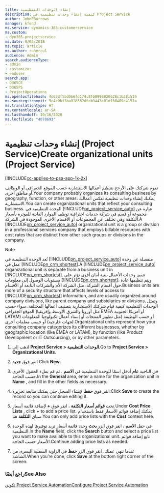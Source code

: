 ```yaml
---
title: إنشاء الوحدات التنظيمية
description: كيفية إنشاء وحدات تنظيمية في Project Service
author: JohnPBurrows
manager: kfend
ms.service: dynamics-365-customerservice
ms.custom:
- dyn365-projectservice
ms.date: 8/03/2018
ms.topic: article
ms.author: ruhercul
audience: Admin
search.audienceType:
- admin
- customizer
- enduser
search.app:
- D365CE
- D365PS
- ProjectOperations
ms.openlocfilehash: 4c653f5bd066fd174c8fb0996820628c1b281519
ms.sourcegitcommit: 5c4c9bf3ba018562d6cb3443c01d550489c415fa
ms.translationtype: HT
ms.contentlocale: ar-SA
ms.lasthandoff: 10/16/2020
ms.locfileid: "4070693"
---
```

# <a name="create-organizational-units-project-service"></a><span data-ttu-id="30764-103">إنشاء وحدات تنظيمية (Project Service)</span><span class="sxs-lookup"><span data-stu-id="30764-103">Create organizational units (Project Service)</span></span>

[!INCLUDE[cc-applies-to-psa-app-1x-2x](../includes/cc-applies-to-psa-app-1x-2x.md)]

<span data-ttu-id="30764-104">تقوم شركتك على الأرجح بتنظيم أعمالها الاستشارية حسب الموقع الجغرافي أو الوظائف أو مناطق أخرى.</span><span class="sxs-lookup"><span data-stu-id="30764-104">Your company probably organizes its consulting business by geography, function, or other areas.</span></span> <span data-ttu-id="30764-105">يمكنك إنشاء وحدات تنظيمية تعكس أعمالك الاستشارية.</span><span class="sxs-lookup"><span data-stu-id="30764-105">You can create organizational units that reflect your consulting business.</span></span> <span data-ttu-id="30764-106">الوحدة التنظيمية في [!INCLUDE[pn_project_service_auto](../includes/pn-project-service-auto.md)] عبارة عن مجموعة أو قسم في شركة خدمات احترافية توظف الموارد القابلة للفوترة بأسعار التكلفة وهي تختلف عن المجموعات أو الأقسام الأخرى الموجودة في الشركة.</span><span class="sxs-lookup"><span data-stu-id="30764-106">A [!INCLUDE[pn_project_service_auto](../includes/pn-project-service-auto.md)] organizational unit is a group or division in a professional services company that employs billable resources with cost rates that are distinct from other such groups or divisions in the company.</span></span>  
  
> [!NOTE]
>  <span data-ttu-id="30764-107">تُعد الوحدة التنظيمية في [!INCLUDE[pn_project_service_auto](../includes/pn-project-service-auto.md)] منفصلة عن وحدة عمل في [!INCLUDE[pn_crm_shortest](../includes/pn-crm-shortest.md)].</span><span class="sxs-lookup"><span data-stu-id="30764-107">A [!INCLUDE[pn_project_service_auto](../includes/pn-project-service-auto.md)] organizational unit is separate from a business unit in [!INCLUDE[pn_crm_shortest](../includes/pn-crm-shortest.md)].</span></span> <span data-ttu-id="30764-108">تتميز وحدات الأعمال ببنية أمان أقوى تؤثر على مستويات الوصول إلى معلومات [!INCLUDE[pn_crm_shortest](../includes/pn-crm-shortest.md)]، ويتم تنظيمها عادة حول أقسام الشركة، مثل الشركة الأم والشركات التابعة أو الأقسام.</span><span class="sxs-lookup"><span data-stu-id="30764-108">Business units are more of a security structure that affects levels of access to [!INCLUDE[pn_crm_shortest](../includes/pn-crm-shortest.md)] information, and are usually organized around company divisions, like parent company and subsidiaries or divisions.</span></span> <span data-ttu-id="30764-109">وتمثل الوحدات التنظيمية كيفية قيام شركتك الاستشارية بتصنيف أعمالها المختلفة، سواء حسب الموقع الجغرافي (مثل أوروبا والشرق الأوسط وإفريقيا EMEA أو أمريكا الجنوبية LATAM) أو حسب الوظيفة (مثل تطوير المنتجات أو إسناد أعمال تكنولوجيا المعلومات لجهات خارجية‬) أو حسب معلمات أخرى.</span><span class="sxs-lookup"><span data-stu-id="30764-109">Organizational units represent how your consulting company categorizes its different businesses, whether by geographic location (like EMEA or LATAM), by function (like Product Development or IT Outsourcing), or by other parameters.</span></span>  
  
1.  <span data-ttu-id="30764-110">اذهب إلى **Project Service > الوحدات التنظيمية‬**.</span><span class="sxs-lookup"><span data-stu-id="30764-110">Go to **Project Service > Organizational Units**.</span></span>  
  
2.  <span data-ttu-id="30764-111">انقر فوق **جديد**.</span><span class="sxs-lookup"><span data-stu-id="30764-111">Click **New**.</span></span>  
  
3.  <span data-ttu-id="30764-112">في الناحية **عام** أدخل اسمًا للوحدة التنظيمية في **الاسم** ، ثم قم بملء الحقول الأخرى حسب الحاجة.</span><span class="sxs-lookup"><span data-stu-id="30764-112">In the **General** area, enter a name for the organization unit in **Name** , and fill in the other fields as necessary.</span></span>  
  
4.  <span data-ttu-id="30764-113">انقر فوق **حفظ** لإنشاء السجل حتى يمكنك متابعة تحريره.</span><span class="sxs-lookup"><span data-stu-id="30764-113">Click **Save** to create the record so you can continue editing it.</span></span>  
  
5.  <span data-ttu-id="30764-114">تحت **قوائم أسعار التكلفة** ، انقر فوق **+** لإضافة قائمة أسعار.</span><span class="sxs-lookup"><span data-stu-id="30764-114">Under **Cost Price Lists** , click **+** to add a price list.</span></span> <span data-ttu-id="30764-115">يمكنك إضافة قوائم الأسعار فقط باستخدام سياق **التكلفة** هنا.</span><span class="sxs-lookup"><span data-stu-id="30764-115">You can only add price lists with the **Cost** context here.</span></span>  
  
6.  <span data-ttu-id="30764-116">في حقل **الاسم** ، انقر فوق الزر **بحث** وحدد قائمة أسعار تريد توفيرها لهذه الوحدة التنظيمية.</span><span class="sxs-lookup"><span data-stu-id="30764-116">In the **Name** field, click the **Search** button and select a price list you want to make available to this organizational unit.</span></span> <span data-ttu-id="30764-117">تابع إضافة قوائم الأسعار حسب الحاجة.</span><span class="sxs-lookup"><span data-stu-id="30764-117">Continue adding price lists as needed.</span></span>  
  
7.  <span data-ttu-id="30764-118">عندما تنهي عملك، انقر فوق الزر **حفظ** في الزاوية السفلية اليسرى من الشاشة.</span><span class="sxs-lookup"><span data-stu-id="30764-118">When you’re done, click **Save** at the bottom right corner of the screen.</span></span>  
  
### <a name="see-also"></a><span data-ttu-id="30764-119">راجع أيضًا</span><span class="sxs-lookup"><span data-stu-id="30764-119">See Also</span></span>  
 [<span data-ttu-id="30764-120">تكوين Project Service Automation</span><span class="sxs-lookup"><span data-stu-id="30764-120">Configure Project Service Automation</span></span>](../psa/configure.md)
